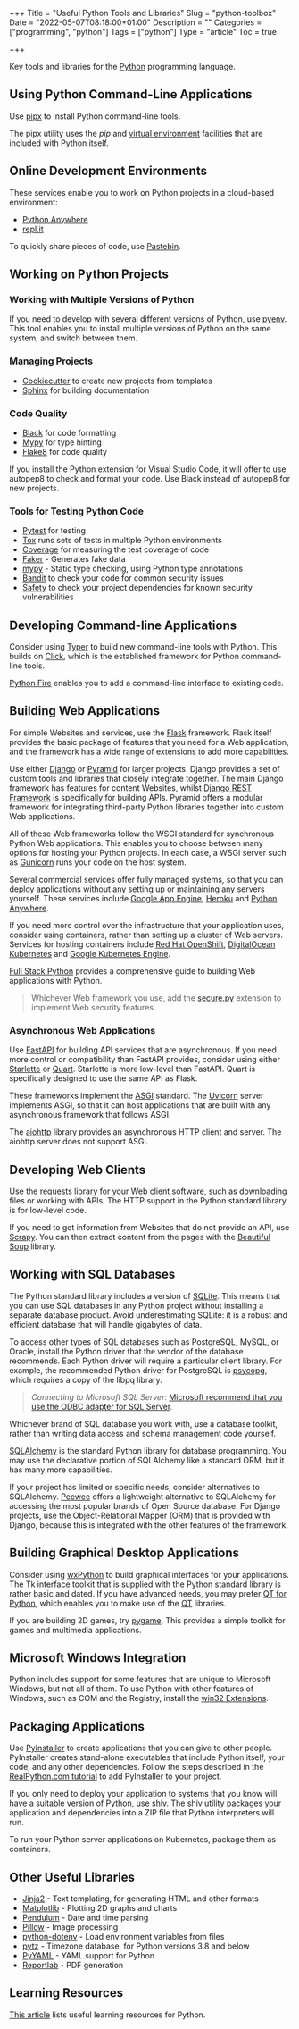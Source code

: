 +++
Title = "Useful Python Tools and Libraries"
Slug = "python-toolbox"
Date = "2022-05-07T08:18:00+01:00"
Description = ""
Categories = ["programming", "python"]
Tags = ["python"]
Type = "article"
Toc = true

+++

Key tools and libraries for the [Python](https://www.python.org/) programming language.

<!--more-->

## Using Python Command-Line Applications

Use [pipx](https://pypi.org/project/pipx/) to install Python command-line tools.

The pipx utility uses the _pip_ and [virtual environment](https://docs.python.org/3/tutorial/venv.html) facilities that are included with Python itself.

## Online Development Environments

These services enable you to work on Python projects in a cloud-based environment:

- [Python Anywhere](https://www.pythonanywhere.com/)
- [repl.it](https://repl.it/)

To quickly share pieces of code, use [Pastebin](https://pastebin.com/).

## Working on Python Projects

### Working with Multiple Versions of Python

If you need to develop with several different versions of Python, use [pyenv](https://github.com/pyenv/pyenv). This tool enables you to install multiple versions of Python on the same system, and switch between them.

### Managing Projects

- [Cookiecutter](https://cookiecutter.readthedocs.io/) to create new projects from templates
- [Sphinx](https://www.sphinx-doc.org) for building documentation

### Code Quality

- [Black](https://black.readthedocs.io/en/stable/) for code formatting
- [Mypy](http://mypy-lang.org/) for type hinting
- [Flake8](https://flake8.pycqa.org) for code quality

If you install the Python extension for Visual Studio Code, it will offer to use autopep8 to check and format your code. Use Black instead of autopep8 for new projects.

### Tools for Testing Python Code

- [Pytest](http://pytest.org) for testing
- [Tox](https://tox.readthedocs.io/) runs sets of tests in multiple Python environments
- [Coverage](https://pypi.python.org/pypi/coverage/) for measuring the test coverage of code
- [Faker](http://faker.rtfd.org/) - Generates fake data
- [mypy](http://www.mypy-lang.org/) - Static type checking, using Python type annotations
- [Bandit](https://pypi.python.org/pypi/bandit) to check your code for common security issues
- [Safety](https://pyup.io/safety/) to check your project dependencies for known security vulnerabilities

## Developing Command-line Applications

Consider using [Typer](https://typer.tiangolo.com/) to build new command-line tools with Python. This builds on [Click](https://click.palletsprojects.com), which is the established framework for Python command-line tools.

[Python Fire](https://github.com/google/python-fire) enables you to add a command-line interface to existing code.

## Building Web Applications

For simple Websites and services, use the [Flask](https://flask.palletsprojects.com) framework. Flask itself provides the basic package of features that you need for a Web application, and the framework has a wide range of extensions to add more capabilities.

Use either [Django](http://www.djangoproject.com/) or [Pyramid](https://trypyramid.com/) for larger projects. Django provides a set of custom tools and libraries that closely integrate together. The main Django framework has features for content Websites, whilst [Django REST Framework](https://www.django-rest-framework.org/) is specifically for building APIs. Pyramid offers a modular framework for integrating third-party Python libraries together into custom Web applications.

All of these Web frameworks follow the WSGI standard for synchronous Python Web applications. This enables you to choose between many options for hosting your Python projects. In each case, a WSGI server such as [Gunicorn](https://gunicorn.org/) runs your code on the host system.

Several commercial services offer fully managed systems, so that you can deploy applications without any setting up or maintaining any servers yourself. These services include [Google App Engine](https://cloud.google.com/appengine/), [Heroku](https://www.heroku.com/) and [Python Anywhere](https://www.pythonanywhere.com/).

If you need more control over the infrastructure that your application uses, consider using containers, rather than setting up a cluster of Web servers. Services for hosting containers include [Red Hat OpenShift](https://www.openshift.com/), [DigitalOcean Kubernetes](https://www.digitalocean.com/products/kubernetes/) and [Google Kubernetes Engine](https://cloud.google.com/kubernetes-engine/).

[Full Stack Python](https://www.fullstackpython.com) provides a comprehensive guide to building Web applications with Python.

> Whichever Web framework you use, add the [secure.py](https://secure.readthedocs.io/en/latest/) extension to implement Web security features.

### Asynchronous Web Applications

Use [FastAPI](https://fastapi.tiangolo.com) for building API services that are asynchronous. If you need more control or compatibility than FastAPI provides, consider using either [Starlette](https://www.starlette.io/) or [Quart](https://pgjones.gitlab.io/quart/). Starlette is more low-level than FastAPI. Quart is specifically designed to use the same API as Flask.

These frameworks implement the [ASGI](https://asgi.readthedocs.io/en/latest/) standard. The [Uvicorn](http://www.uvicorn.org/) server implements ASGI, so that it can host applications that are built with any asynchronous framework that follows ASGI.

The [aiohttp](https://docs.aiohttp.org/en/stable) library provides an asynchronous HTTP client and server. The aiohttp server does not support ASGI.

## Developing Web Clients

Use the [requests](http://docs.python-requests.org/en/master/) library for your Web client software, such as downloading files or working with APIs. The HTTP support in the Python standard library is for low-level code.

If you need to get information from Websites that do not provide an API, use [Scrapy](https://doc.scrapy.org). You can then extract content from the pages with the [Beautiful Soup](https://www.crummy.com/software/BeautifulSoup/) library.

## Working with SQL Databases

The Python standard library includes a version of [SQLite](http://www.sqlite.org/). This means that you can use SQL databases in any Python project without installing a separate database product. Avoid underestimating SQLite: it is a robust and efficient database that will handle gigabytes of data.

To access other types of SQL databases such as PostgreSQL, MySQL, or Oracle, install the Python driver that the vendor of the database recommends. Each Python driver will require a particular client library. For example, the recommended Python driver for PostgreSQL is [psycopg](http://initd.org/psycopg/), which requires a copy of the libpq library.

> _Connecting to Microsoft SQL Server_: [Microsoft recommend that you use the ODBC adapter for SQL Server](https://docs.microsoft.com/en-us/sql/connect/python/python-driver-for-sql-server).

Whichever brand of SQL database you work with, use a database toolkit, rather than writing data access and schema management code yourself.

[SQLAlchemy](http://www.sqlalchemy.org/) is the standard Python library for database programming. You may use the declarative portion of SQLAlchemy like a standard ORM, but it has many more capabilities.

If your project has limited or specific needs, consider alternatives to SQLAlchemy. [Peewee](http://docs.peewee-orm.com/) offers a lightweight alternative to SQLAlchemy for accessing the most popular brands of Open Source database. For Django projects, use the Object-Relational Mapper (ORM) that is provided with Django, because this is integrated with the other features of the framework.

## Building Graphical Desktop Applications

Consider using [wxPython](http://wxpython.org/) to build graphical interfaces for your applications. The Tk interface toolkit that is supplied with the Python standard library is rather basic and dated. If you have advanced needs, you may prefer [QT for Python](https://www.qt.io/qt-for-python), which enables you to make use of the [QT](https://www.qt.io/) libraries.

If you are building 2D games, try [pygame](https://www.pygame.org). This provides a simple toolkit for games and multimedia applications.

## Microsoft Windows Integration

Python includes support for some features that are unique to Microsoft Windows, but not all of them. To use Python with other features of Windows, such as COM and the Registry, install the [win32 Extensions](https://github.com/mhammond/pywin32).

## Packaging Applications

Use [PyInstaller](http://www.pyinstaller.org/) to create applications that you can give to other people. PyInstaller creates stand-alone executables that include Python itself, your code, and any other dependencies. Follow the steps described in the [RealPython.com tutorial](https://realpython.com/pyinstaller-python/) to add PyInstaller to your project.

If you only need to deploy your application to systems that you know will have a suitable version of Python, use [shiv](https://github.com/linkedin/shiv). The shiv utility packages your application and dependencies into a ZIP file that Python interpreters will run.

To run your Python server applications on Kubernetes, package them as containers.

## Other Useful Libraries

- [Jinja2](http://jinja.pocoo.org/) - Text templating, for generating HTML and other formats
- [Matplotlib](https://matplotlib.org/) - Plotting 2D graphs and charts
- [Pendulum](https://pendulum.eustace.io/) - Date and time parsing
- [Pillow](https://python-pillow.org/) - Image processing
- [python-dotenv](https://github.com/theskumar/python-dotenv) - Load environment variables from files
- [pytz](https://pythonhosted.org/pytz/) - Timezone database, for Python versions 3.8 and below
- [PyYAML](https://pyyaml.org/) - YAML support for Python
- [Reportlab](https://www.reportlab.com/opensource/) - PDF generation

## Learning Resources

[This article](https://www.stuartellis.name/articles/python-learning-resources) lists useful learning resources for Python.
